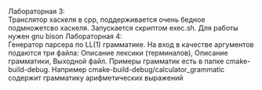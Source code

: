 Лабораторная 3:  
Транслятор хаскеля в cpp, поддерживается очень бедное подмножетсво хаскеля. Запускается скриптом exec.sh. Для работы нужен gnu bison
Лабораторная 4:  
Генератор парсера по LL(1) грамматике. На вход в качестве аргументов подаются три файла: Описание лексики (терминалов), Описание грамматики, Выходной файл. Примеры грамматик есть в папке cmake-build-debug. Например cmake-build-debug/calculator_grammatic содержит грамматику арифметических выражений
